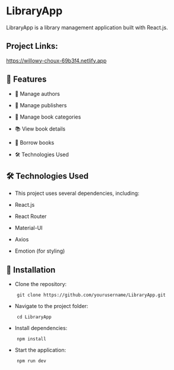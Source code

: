 
# LibraryApp 

LibraryApp is a library management application built with React.js.

## Project Links:

https://willowy-choux-69b3f4.netlify.app


## 📌 Features

- 📖 Manage authors

- 🏢 Manage publishers

- 📂 Manage book categories

- 📚 View book details

- 🔄 Borrow books

- 🛠 Technologies Used

## 🛠 Technologies Used

- This project uses several dependencies, including:

- React.js

- React Router

- Material-UI

- Axios

- Emotion (for styling)

## 🚀 Installation

- Clone the repository:
```
    git clone https://github.com/yourusername/LibraryApp.git
```
- Navigate to the project folder:

```
    cd LibraryApp
```
- Install dependencies:
```
    npm install
```
- Start the application:
```
    npm run dev
```


  


  

  

  

  